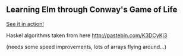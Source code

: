 ## Learning Elm through Conway's Game of Life

[See it in action!](http://bsouthga.github.io/elm-game-of-life/)

Haskel algorithms taken from here http://pastebin.com/K3DCyKj3

(needs some speed improvements, lots of arrays flying around...)
